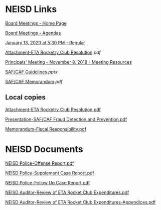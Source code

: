 # NEISD Links

[Board Meetings - Home Page](https://www.neisd.net/Page/19777)

[Board Meetings - Agendas](https://meetings.boardbook.org/Public/Organization/1897)

[January 13, 2020 at 5:30 PM - Regular](https://meetings.boardbook.org/Public/Agenda/1897?meeting=336750)

[Attachment-ETA Rocketry Club Resolution](https://meetings.boardbook.org/Documents/WebViewer/1897?file=f39ecbec-5cb5-47ad-8805-16dd84535e35)_.pdf_

[Principals' Meeting - November 8, 2018 - Meeting Resources](https://www.neisd.net/site/default.aspx?PageType=3&DomainID=7376&ModuleInstanceID=59460&ViewID=6446EE88-D30C-497E-9316-3F8874B3E108&RenderLoc=0&FlexDataID=111790&PageID=23370)

  [SAF/CAF Guidelines](https://www.neisd.net/cms/lib/TX02215002/Centricity/Domain/7376/SAF%20CAF%20Fraud.pptx)_.pptx_

  [SAF/CAF Memorandum](https://www.neisd.net/cms/lib/TX02215002/Centricity/Domain/7376/SAF%20CAF%20Sponsors.pdf)_.pdf_

## Local copies

[Attachment-ETA Rocketry Club Resolution.pdf](https://oakstreetfalls.github.io/Analysis/Attachment-ETA%20Rocketry%20Club%20Resolution.pdf)

[Presentation-SAF/CAF Fraud Detection and Prevention.pdf](https://oakstreetfalls.github.io/Analysis/2018-11-09%20PPT%20Mitchell%20SAF%20CAF%20Fraud.pdf)

[Memorandum-Fiscal Responsibility.pdf](https://oakstreetfalls.github.io/Analysis/2018-11-09%20MMO%20Trevino%20Fiscal%20resonsibility.pdf)

# NEISD Documents

[NEISD Police-Offense Report.pdf](https://oakstreetfalls.github.io/Analysis/2018-03-22%20RPT%20Echols%20Offense%20Report%2018-01155.pdf)

[NEISD Police-Supplement Case Report.pdf](https://oakstreetfalls.github.io/Analysis/2018-03-22%20RPT%20Echols%20Supplement%20Case%20Report%2018-01155.pdf)

[NEISD Police-Follow Up Case Report.pdf](https://oakstreetfalls.github.io/Analysis/2018-03-22%20RPT%20Dominguez%20Follow%20Up%20Case%2018-01155.pdf)

[NEISD Auditor-Review of ETA Rocket Club Expenditures.pdf](https://oakstreetfalls.github.io/Analysis/2018-03-20%20MMO%20Mitchell%20Review%20of%20ETA%20Rocket%20Club%20Expenditures.pdf)

[NEISD Auditor-Review of ETA Rocket Club Expenditures-Appendices.pdf](https://oakstreetfalls.github.io/Analysis/2018-03-20%20APX%20Mitchell%20Review%20of%20ETA%20Rocket%20Club%20Expenditures.pdf)
